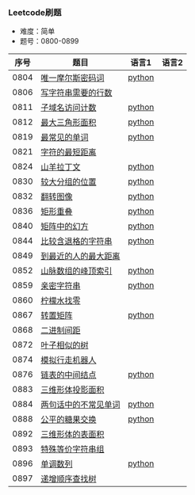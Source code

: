 ### Leetcode刷题
* 难度：简单
* 题号：0800-0899

|序号|题目|语言1|语言2|
|---|---|---|---|
|0804|<a href="https://leetcode-cn.com/problems/unique-morse-code-words/">唯一摩尔斯密码词</a>|<a href="https://github.com/hhe0/Leetcode/tree/master/Easy/0800-0899/0804/python">python</a>||
|0806|<a href="https://leetcode-cn.com/problems/number-of-lines-to-write-string/">写字符串需要的行数</a>|||
|0811|<a href="https://leetcode-cn.com/problems/subdomain-visit-count/">子域名访问计数</a>|<a href="https://github.com/hhe0/Leetcode/tree/master/Easy/0800-0899/0811/python">python</a>||
|0812|<a href="https://leetcode-cn.com/problems/largest-triangle-area/">最大三角形面积</a>|<a href="https://github.com/hhe0/Leetcode/tree/master/Easy/0800-0899/0812/python">python</a>||
|0819|<a href="https://leetcode-cn.com/problems/most-common-word/">最常见的单词</a>|<a href="https://github.com/hhe0/Leetcode/tree/master/Easy/0800-0899/0819/python">python</a>||
|0821|<a href="https://leetcode-cn.com/problems/shortest-distance-to-a-character/">字符的最短距离</a>|||
|0824|<a href="https://leetcode-cn.com/problems/goat-latin/">山羊拉丁文</a>|<a href="https://github.com/hhe0/Leetcode/tree/master/Easy/0800-0899/0824/python">python</a>||
|0830|<a href="https://leetcode-cn.com/problems/positions-of-large-groups/">较大分组的位置</a>|<a href="https://github.com/hhe0/Leetcode/tree/master/Easy/0800-0899/0830/python">python</a>||
|0832|<a href="https://leetcode-cn.com/problems/flipping-an-image/">翻转图像</a>|<a href="https://github.com/hhe0/Leetcode/tree/master/Easy/0800-0899/0832/python">python</a>||
|0836|<a href="https://leetcode-cn.com/problems/rectangle-overlap/">矩形重叠</a>|<a href="https://github.com/hhe0/Leetcode/tree/master/Easy/0800-0899/0836/python">python</a>||
|0840|<a href="https://leetcode-cn.com/problems/magic-squares-in-grid/">矩阵中的幻方</a>|<a href="https://github.com/hhe0/Leetcode/tree/master/Easy/0800-0899/0840/python">python</a>||
|0844|<a href="https://leetcode-cn.com/problems/backspace-string-compare/">比较含退格的字符串</a>|<a href="https://github.com/hhe0/Leetcode/tree/master/Easy/0800-0899/0844/python">python</a>||
|0849|<a href="https://leetcode-cn.com/problems/maximize-distance-to-closest-person/">到最近的人的最大距离</a>|||
|0852|<a href="https://leetcode-cn.com/problems/peak-index-in-a-mountain-array/">山脉数组的峰顶索引</a>|<a href="https://github.com/hhe0/Leetcode/tree/master/Easy/0800-0899/0852/python">python</a>||
|0859|<a href="https://leetcode-cn.com/problems/buddy-strings/">亲密字符串</a>|<a href="https://github.com/hhe0/Leetcode/tree/master/Easy/0800-0899/0859/python">python</a>||
|0860|<a href="https://leetcode-cn.com/problems/lemonade-change/">柠檬水找零</a>|||
|0867|<a href="https://leetcode-cn.com/problems/transpose-matrix/">转置矩阵</a>|<a href="https://github.com/hhe0/Leetcode/tree/master/Easy/0800-0899/0867/python">python</a>||
|0868|<a href="https://leetcode-cn.com/problems/binary-gap/">二进制间距</a>|||
|0872|<a href="https://leetcode-cn.com/problems/leaf-similar-trees/">叶子相似的树</a>|||
|0874|<a href="https://leetcode-cn.com/problems/walking-robot-simulation/">模拟行走机器人</a>|||
|0876|<a href="https://leetcode-cn.com/problems/middle-of-the-linked-list/">链表的中间结点</a>|<a href="https://github.com/hhe0/Leetcode/tree/master/Easy/0800-0899/0876/python">python</a>||
|0883|<a href="https://leetcode-cn.com/problems/projection-area-of-3d-shapes/">三维形体投影面积</a>|||
|0884|<a href="https://leetcode-cn.com/problems/uncommon-words-from-two-sentences/">两句话中的不常见单词</a>|<a href="https://github.com/hhe0/Leetcode/tree/master/Easy/0800-0899/0884/python">python</a>||
|0888|<a href="https://leetcode-cn.com/problems/fair-candy-swap/">公平的糖果交换</a>|<a href="https://github.com/hhe0/Leetcode/tree/master/Easy/0800-0899/0888/python">python</a>||
|0892|<a href="https://leetcode-cn.com/problems/surface-area-of-3d-shapes/">三维形体的表面积</a>|||
|0893|<a href="https://leetcode-cn.com/problems/groups-of-special-equivalent-strings/">特殊等价字符串组</a>|||
|0896|<a href="https://leetcode-cn.com/problems/monotonic-array/">单调数列</a>|<a href="https://github.com/hhe0/Leetcode/tree/master/Easy/0800-0899/0896/python">python</a>||
|0897|<a href="https://leetcode-cn.com/problems/increasing-order-search-tree/">递增顺序查找树</a>|||